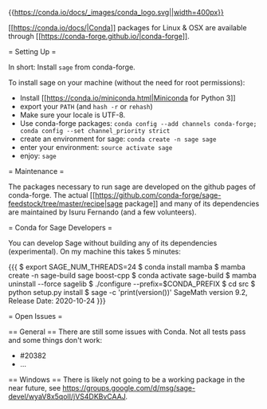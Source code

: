 {{https://conda.io/docs/_images/conda_logo.svg||width=400px}}

[[https://conda.io/docs/|Conda]] packages for Linux & OSX are available through [[https://conda-forge.github.io/|conda-forge]].

= Setting Up =

In short: Install `sage` from conda-forge.

To install sage on your machine (without the need for root permissions):

 * Install [[https://conda.io/miniconda.html|Miniconda for Python 3]]
 * export your `PATH` (and `hash -r` or `rehash`)
 * Make sure your locale is UTF-8.
 * Use conda-forge packages: `conda config --add channels conda-forge; conda config --set channel_priority strict`
 * create an environment for sage: `conda create -n sage sage`
 * enter your environment: `source activate sage`
 * enjoy: `sage`

= Maintenance =

The packages necessary to run sage are developed on the github pages of conda-forge. The actual [[https://github.com/conda-forge/sage-feedstock/tree/master/recipe|sage package]] and many of its dependencies are maintained by Isuru Fernando (and a few volunteers).

= Conda for Sage Developers =

You can develop Sage without building any of its dependencies (experimental). On my machine this takes 5 minutes:

{{{
$ export SAGE_NUM_THREADS=24
$ conda install mamba
$ mamba create -n sage-build sage boost-cpp
$ conda activate sage-build
$ mamba uninstall --force sagelib
$ ./configure --prefix=$CONDA_PREFIX
$ cd src
$ python setup.py install
$ sage -c 'print(version())'
SageMath version 9.2, Release Date: 2020-10-24
}}}

= Open Issues =

== General ==
There are still some issues with Conda. Not all tests pass and some things don't work:
 * #20382
 * …

== Windows ==
There is likely not going to be a working package in the near future, see https://groups.google.com/d/msg/sage-devel/wyaV8x5qolI/jVS4DKBvCAAJ.
